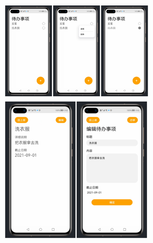 <p float="left">
  <img src="./screenshots/1.png" width="30%" />
  <img src="./screenshots/2.png" width="30%" /> 
  <img src="./screenshots/3.png" width="30%" />
</p>

<p float="left">
  <img src="./screenshots/4.png" width="45%" />
  <img src="./screenshots/5.png" width="45%" />
</p>
